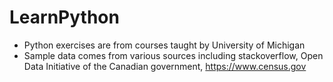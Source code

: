 # LearnPython

- Python exercises are from courses taught by University of Michigan
- Sample data comes from various sources including stackoverflow, Open Data Initiative of the Canadian government, https://www.census.gov 
